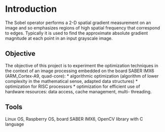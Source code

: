 <h1>Introduction</h1>
The Sobel operator performs a 2-D spatial gradient measurement on an image and so emphasizes regions
of high spatial frequency that correspond to edges. Typically it is used to find the approximate absolute
gradient magnitude at each point in an input grayscale image.
<h2>Objective</h2>
The objective of this project is to experiment the optimization techniques in the context of an image
processing embedded on the board SABER IMX6 (ARM_Cortex-A9, quad-core):
* algorithmic optimization (algorithm of lower complexity in the mathematical sense, adapted
data structures)
* optimization for RISC processors
* optimization for efficient use of hardware resources: data access, cache management, multi-
threading.
<h2>Tools</h2>
Linux OS, Raspberry OS, board SABER IMX6, OpenCV library with C language
